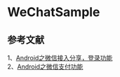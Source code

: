 # WeChatSample

## 参考文献
1、[Android之微信接入分享，登录功能](https://blog.csdn.net/u013066292/article/details/49702555)    
2、[Android之微信支付功能](https://blog.csdn.net/u013066292/article/details/50330247)    
